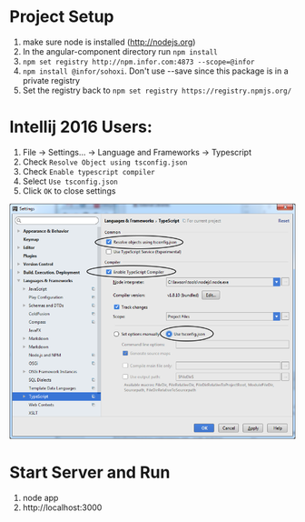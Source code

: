 # Project Setup
1. make sure node is installed (http://nodejs.org)
2. In the angular-component directory run ```npm install```
3. ```npm set registry http://npm.infor.com:4873 --scope=@infor```
4. ```npm install @infor/sohoxi```. Don't use --save since this package is in a private registry
5. Set the registry back to ```npm set registry https://registry.npmjs.org/```

# Intellij 2016 Users:
1. File -> Settings... -> Language and Frameworks -> Typescript
2. Check `Resolve Object using tsconfig.json`
3. Check `Enable typescript compiler`
4. Select `Use tsconfig.json`
5. Click `OK` to close settings

![alt tag](./docs/images/intellij-typescript-settings.png)

# Start Server and Run
1. node app
2. http://localhost:3000
